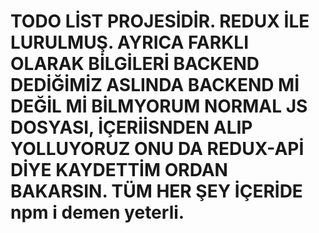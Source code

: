 # TODO LİST PROJESİDİR. REDUX İLE LURULMUŞ. AYRICA FARKLI OLARAK BİLGİLERİ BACKEND DEDİĞİMİZ ASLINDA BACKEND Mİ DEĞİL Mİ BİLMYORUM NORMAL JS DOSYASI, İÇERİİSNDEN ALIP YOLLUYORUZ ONU DA REDUX-APİ DİYE KAYDETTİM ORDAN BAKARSIN. TÜM HER ŞEY İÇERİDE npm i demen yeterli.
